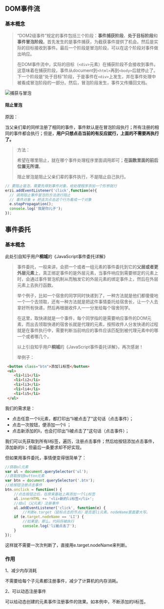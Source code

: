 ## DOM事件流

### 基本概念

> “DOM2级事件”规定的事件包括三个阶段：**事件捕获阶段**、**处于目标阶段**和**事件冒泡阶段**。首先发生的是事件捕获，为截获事件提供了机会。然后是实际的目标接收到事件。最后一个阶段是冒泡阶段，可以在这个阶段对事件做出响应。
>
>  在DOM事件流中，实际的目标（`<div>`元素）在捕获阶段不会接收到事件。这意味着在捕获阶段，事件从document到`<html>`再到`<body>`后就停止了。下一个阶段是“处于目标”阶段，于是事件在`<div>`上发生，并在事件处理中被看成冒泡阶段的一部分。然后，冒泡阶段发生，事件又传播回文档。

![捕获与冒泡](/assets/捕获与冒泡.png)

#### 阻止冒泡

原因：

当父亲们辈的同样注册了相同的事件，事件默认是在冒泡阶段执行；所有注册的相同的事件都会执行；但是，**用户只想点击当前的有反应就行，上面的不需要再执行了。**


> 方法：
>
> 希望在哪里阻止，就在哪个事件处理程序里面调用即可；**在函数里面的前后位置无所谓**。
>
> 阻止冒泡是阻止父亲们辈的事件执行，不是阻止自己执行。

```js
// 要阻止冒泡，需要先得到事件对象，给处理程序添加一个形参就行
erzi.addEventListener('click',function(e){
  // 调用阻止事件冒泡的方法进行阻止
  // 事件对象 e 把该次点击这个行为看成一个对象
  e.stopPropagation();
  console.log('我是你儿子');
});
 ```





## 事件委托

### 基本概念

此处引自知乎用户**桐城**的《JavaScript事件委托详解》

> 事件委托，一般来讲，会把一个或者一组元素的事件委托到它的**父层或者更外层元素**上，真正绑定事件的是外层元素，当事件响应到需要绑定的元素上时，会通过事件冒泡机制从而触发它的外层元素的绑定事件上，然后在外层元素上去执行函数。
>
> 举个例子，比如一个宿舍的同学同时快递到了，一种方法就是他们都傻傻地一个一个去领取，还有一种方法就是把这件事情委托给宿舍长，让一个人去拿好所有快递，然后再根据收件人一一分发给每个宿舍同学。
> 
> 在这里，取快递就是一个事件，每个同学指的是需要响应事件的DOM元素，而出去领取快递的宿舍长就是代理的元素，按照收件人分发快递的过程就是在事件执行中，需要判断当前响应的事件应该匹配到被代理元素中的哪一个或者哪几个。
> 
> 以上引自知乎用户**桐城**的《JavaScript事件委托详解》，再次感谢！
>
> 举例子：
>
```html
 <button class="btn">添加li标签</button>
 <ul>
    <li>li1</li>
    <li>li2</li>
   	<li>li3</li>
  	<li>li4</li>
    <li>li5</li>
 </ul>
 ```

 我们的需求是：

 - 点击任意一个li元素，都打印出“li被点击了”这句话（点击事件）；
 - 点击一次按钮，便添加一个li ；
 - 点击新添加的li，也会打印出“li被点击了”这句话（点击事件）；

我们可以先获取到所有li标签，遍历，注册点击事件；然后给按钮添加点击事件，添加新的li；但最后一条要求却不好实现。

但如果用事件委托，事情便变得很简单了：

```js
//获取ul元素
var ul = document.querySelector('ul');
//获取按钮button元素
var btn = document.querySelector('.btn');
//给按钮注册点击事件
btn.onclick = function() {
    //点击按钮之后，在原来基础上再添加一个li标签
    ul.innerHTML += '<li>新的li标签</li>';
	//给ul（父元素）注册事件
	ul.addEventListener('click', function(e) {
        //判断e.target（鼠标点击的节点）是否是li元素。nodeName里面要大写。
    if (e.target.nodeName == 'LI') {
        //如果是，那么，代码将被执行
        console.log('li被点击了');
    }
});

```

这样就不需要一次次判断了，直接用e.target.nodeName来判断。

### 作用

1、减少内存消耗

不需要给每个子元素都注册事件，减少了计算机的内存消耗。

2、可以动态注册事件

可以给动态创建的元素事件注册事件的效果。如本例中，不断添加的li标签。

























